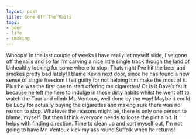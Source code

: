 ```yaml
---
layout: post
title: Gone Off The Rails
tags:
- beer
- life
- smoking
---
```


Whoops! In the last couple of weeks I have really let myself slide, I’ve gone off the rails and so far I’m carving a nice little single track though the land of Unhealthy looking for some where to stop. Thats right I’ve hit the beer and smokes pretty bad lately! I blame Kevin next door, since he has found a new sense of single freedom I felt guilty for not helping him make the most of it. Plus he was the first one to start offering me cigarettes! Or is it Dave’s fault because he left me here to indulge in these dirty habits whilst he went off to watch the Tour and climb Mt. Ventoux, well done by the way! Maybe it could be Lucy for actually buying the cigarettes and making sure there was no reason to stop. Whatever the reasons might be, there is only one person to blame; myself. But then I think everyone needs to loose the plot a bit. It helps with finding direction. Time to clean up and sort myself out, I’m not going to have Mr. Ventoux kick my ass round Suffolk when he returns!
